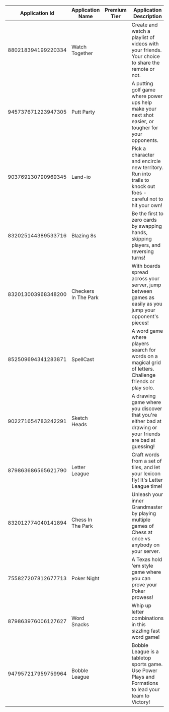 | Application Id     | Application Name     | Premium Tier | Application Description                                                                                       | Application Icon                 | Image                                                       |
| ------------------ | -------------------- | ------------ | ------------------------------------------------------------------------------------------------------------- | -------------------------------- | ----------------------------------------------------------- |
| 880218394199220334 | Watch Together       |              | Create and watch a playlist of videos with your friends. Your choice to share the remote or not.              | ec48acbad4c32efab4275cb9f3ca3a58 | [Watch Together](./activities/880218394199220334.png)       |
| 945737671223947305 | Putt Party           |              | A putting golf game where power ups help make your next shot easier, or tougher for your opponents.           | 12ee915c2f75d7f2c7d551819534f158 | [Putt Party](./activities/945737671223947305.png)           |
| 903769130790969345 | Land-io              |              | Pick a character and encircle new territory. Run into trails to knock out foes - careful not to hit your own! | c4d8b95b8f06b1ff8cf2b769e94505a8 | [Land-io](./activities/903769130790969345.png)              |
| 832025144389533716 | Blazing 8s           |              | Be the first to zero cards by swapping hands, skipping players, and reversing turns!                          | 6fe6e3dda7657b83758693205a833aa1 | [Blazing 8s](./activities/832025144389533716.png)           |
| 832013003968348200 | Checkers In The Park |              | With boards spread across your server, jump between games as easily as you jump your opponent's pieces!       | 97e50fed67f44802dbb4901d74a6f9a1 | [Checkers In The Park](./activities/832013003968348200.png) |
| 852509694341283871 | SpellCast            |              | A word game where players search for words on a magical grid of letters. Challenge friends or play solo.      | 9a4a52c760994654a416740ae0b19fbb | [SpellCast](./activities/852509694341283871.png)            |
| 902271654783242291 | Sketch Heads         |              | A drawing game where you discover that you're either bad at drawing or your friends are bad at guessing!      | 0fbc3e38ea4b26c47d8001eff6b94a7b | [Sketch Heads](./activities/902271654783242291.png)         |
| 879863686565621790 | Letter League        |              | Craft words from a set of tiles, and let your lexicon fly! It's Letter League time!                           | 0096355142a9b00bc2676ec09b9c8dbc | [Letter League](./activities/879863686565621790.png)        |
| 832012774040141894 | Chess In The Park    |              | Unleash your inner Grandmaster by playing multiple games of Chess at once vs anybody on your server.          | 3b3981ddf67c8702920fae10b5f123ed | [Chess In The Park](./activities/832012774040141894.png)    |
| 755827207812677713 | Poker Night          |              | A Texas hold 'em style game where you can prove your Poker prowess!                                           | e594da3ca4520c7edde5b59948e97cdc | [Poker Night](./activities/755827207812677713.png)          |
| 879863976006127627 | Word Snacks          |              | Whip up letter combinations in this sizzling fast word game!                                                  | 930f9cfe504211a130419e731babc597 | [Word Snacks](./activities/879863976006127627.png)          |
| 947957217959759964 | Bobble League        |              | Bobble League is a tabletop sports game. Use Power Plays and Formations to lead your team to Victory!         | b485f75e95e6486a758a4aa5db3352f4 | [Bobble League](./activities/947957217959759964.png)        |